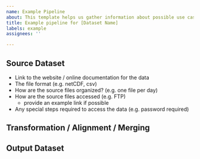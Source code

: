```yaml
---
name: Example Pipeline
about: This template helps us gather information about possible use cases for pangeo-forge
title: Example pipeline for [Dataset Name]
labels: example
assignees: ''

---
```


<!--
This template is to describe a potential pipeline for Pangeo Forge to create analysis-ready, cloud-optimized data from an upstream data repository.

A pipeline has three basic stages:
1. Download the source files from the upstream repository in whatever format they are stored.
2. Perform any transformations that are needed in order to make the data "analysis ready."
3. Write out a new dataset in a cloud optimized format
-->

## Source Dataset

<!-- Describe your dataset in a few sentences below. -->

<!-- Please also provide the following information by editing the list below. -->

- Link to the website / online documentation for the data
- The file format (e.g. netCDF, csv)
- How are the source files organized? (e.g. one file per day)
- How are the source files accessed (e.g. FTP)
  - provide an example link if possible
- Any special steps required to access the data (e.g. password required)

## Transformation / Alignment / Merging

<!--
Describe below how the files should be combined into one analysis-ready dataset.
For example, "the files should be concatenated along the time dimension."
Are there any other transformations or checks that should be performed to make the data more "analysis ready"?
-->


## Output Dataset

<!--
How do you want the output of the pipeline to be stored?
Cloud optimized formats such as zarr, tiledb, or parquet are recommended.
If possible, provide details on how you would like the output to be structured
(e.g. number of different output datasets, chunk / partition size, etc.)
-->
